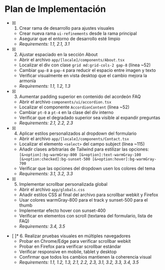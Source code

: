 # Plan de Implementación

- [x] 1. Crear rama de desarrollo para ajustes visuales

  - Crear nueva rama `ui-refinements` desde la rama principal
  - Asegurar que el entorno de desarrollo esté limpio
  - _Requirements: 1.1, 2.1, 3.1_

- [x] 2. Ajustar espaciado en la sección About

  - Abrir el archivo `app/[locale]/components/About.tsx`
  - Localizar el div con clase `grid md:grid-cols-2 gap-8` (línea ~52)
  - Cambiar `gap-8` a `gap-4` para reducir el espacio entre imagen y texto
  - Verificar visualmente en vista desktop que el cambio mejora la armonía
  - _Requirements: 1.1, 1.2, 1.3_

- [x] 3. Aumentar padding superior en contenido del acordeón FAQ

  - Abrir el archivo `components/ui/accordion.tsx`
  - Localizar el componente `AccordionContent` (línea ~52)
  - Cambiar `pt-0` a `pt-4` en la clase del div interno
  - Verificar que el degradado superior sea visible al expandir preguntas
  - _Requirements: 2.1, 2.2, 2.3_

- [x] 4. Aplicar estilos personalizados al dropdown del formulario

  - Abrir el archivo `app/[locale]/components/Contact.tsx`
  - Localizar el elemento `<select>` del campo subject (línea ~115)
  - Añadir clases arbitrarias de Tailwind para estilizar las opciones: `[&>option]:bg-warmGray-800 [&>option]:text-warmGray-100 [&>option:checked]:bg-sunset-500 [&>option:hover]:bg-warmGray-700`
  - Verificar que las opciones del dropdown usen los colores del tema
  - _Requirements: 3.1, 3.2, 3.3_

- [x] 5. Implementar scrollbar personalizada global

  - Abrir el archivo `app/globals.css`
  - Añadir estilos CSS al final del archivo para scrollbar webkit y Firefox
  - Usar colores warmGray-800 para el track y sunset-500 para el thumb
  - Implementar efecto hover con sunset-400
  - Verificar en elementos con scroll (textarea del formulario, lista de FAQ)
  - _Requirements: 3.4, 3.5_

- [ ]\* 6. Realizar pruebas visuales en múltiples navegadores
  - Probar en Chrome/Edge para verificar scrollbar webkit
  - Probar en Firefox para verificar scrollbar estándar
  - Verificar responsive en mobile, tablet y desktop
  - Confirmar que todos los cambios mantienen la coherencia visual
  - _Requirements: 1.1, 1.2, 1.3, 2.1, 2.2, 2.3, 3.1, 3.2, 3.3, 3.4, 3.5_

